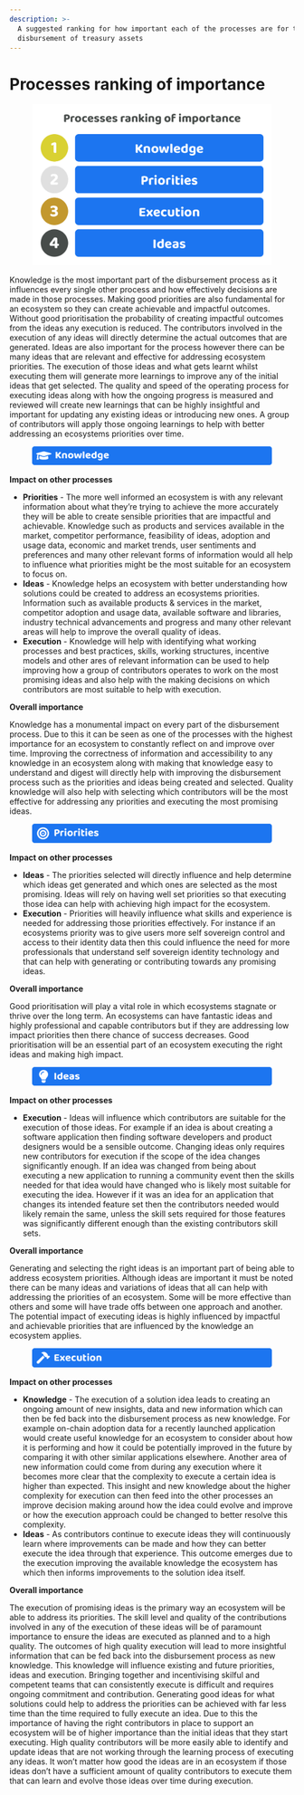 ```yaml
---
description: >-
  A suggested ranking for how important each of the processes are for the
  disbursement of treasury assets
---
```


# Processes ranking of importance

<div align="left">

<figure><img src="../../.gitbook/assets/processes-ranking-of-importance.png" alt="" width="563"><figcaption></figcaption></figure>

</div>

Knowledge is the most important part of the disbursement process as it influences every single other process and how effectively decisions are made in those processes. Making good priorities are also fundamental for an ecosystem so they can create achievable and impactful outcomes. Without good prioritisation the probability of creating impactful outcomes from the ideas any execution is reduced. The contributors involved in the execution of any ideas will directly determine the actual outcomes that are generated. Ideas are also important for the process however there can be many ideas that are relevant and effective for addressing ecosystem priorities. The execution of those ideas and what gets learnt whilst executing them will generate more learnings to improve any of the initial ideas that get selected. The quality and speed of the operating process for executing ideas along with how the ongoing progress is measured and reviewed will create new learnings that can be highly insightful and important for updating any existing ideas or introducing new ones. A group of contributors will apply those ongoing learnings to help with better addressing an ecosystems priorities over time.



<figure><img src="../../.gitbook/assets/knowledge-title.png" alt=""><figcaption></figcaption></figure>

**Impact on other processes**

* **Priorities** - The more well informed an ecosystem is with any relevant information about what they’re trying to achieve the more accurately they will be able to create sensible priorities that are impactful and achievable. Knowledge such as products and services available in the market, competitor performance, feasibility of ideas, adoption and usage data, economic and market trends, user sentiments and preferences and many other relevant forms of information would all help to influence what priorities might be the most suitable for an ecosystem to focus on.
* **Ideas** - Knowledge helps an ecosystem with better understanding how solutions could be created to address an ecosystems priorities. Information such as available products & services in the market, competitor adoption and usage data, available software and libraries, industry technical advancements and progress and many other relevant areas will help to improve the overall quality of ideas.
* **Execution** - Knowledge will help with identifying what working processes and best practices, skills, working structures, incentive models and other ares of relevant information can be used to help improving how a group of contributors operates to work on the most promising ideas and also help with the making decisions on which contributors are most suitable to help with execution.



**Overall importance**

Knowledge has a monumental impact on every part of the disbursement process. Due to this it can be seen as one of the processes with the highest importance for an ecosystem to constantly reflect on and improve over time. Improving the correctness of information and accessibility to any knowledge in an ecosystem along with making that knowledge easy to understand and digest will directly help with improving the disbursement process such as the priorities and ideas being created and selected. Quality knowledge will also help with selecting which contributors will be the most effective for addressing any priorities and executing the most promising ideas.



<figure><img src="../../.gitbook/assets/priorities-title.png" alt=""><figcaption></figcaption></figure>

**Impact on other processes**

* **Ideas** - The priorities selected will directly influence and help determine which ideas get generated and which ones are selected as the most promising. Ideas will rely on having well set priorities so that executing those idea can help with achieving high impact for the ecosystem.
* **Execution** - Priorities will heavily influence what skills and experience is needed for addressing those priorities effectively. For instance if an ecosystems priority was to give users more self sovereign control and access to their identity data then this could influence the need for more professionals that understand self sovereign identity technology and that can help with generating or contributing towards any promising ideas.



**Overall importance**

Good prioritisation will play a vital role in which ecosystems stagnate or thrive over the long term. An ecosystems can have fantastic ideas and highly professional and capable contributors but if they are addressing low impact priorities then there chance of success decreases. Good prioritisation will be an essential part of an ecosystem executing the right ideas and making high impact.



<figure><img src="../../.gitbook/assets/ideas-title.png" alt=""><figcaption></figcaption></figure>

**Impact on other processes**

* **Execution** - Ideas will influence which contributors are suitable for the execution of those ideas. For example if an idea is about creating a software application then finding software developers and product designers would be a sensible outcome. Changing ideas only requires new contributors for execution if the scope of the idea changes significantly enough. If an idea was changed from being about executing a new application to running a community event then the skills needed for that idea would have changed who is likely most suitable for executing the idea. However if it was an idea for an application that changes its intended feature set then the contributors needed would likely remain the same, unless the skill sets required for those features was significantly different enough than the existing contributors skill sets.



**Overall importance**

Generating and selecting the right ideas is an important part of being able to address ecosystem priorities. Although ideas are important it must be noted there can be many ideas and variations of ideas that all can help with addressing the priorities of an ecosystem. Some will be more effective than others and some will have trade offs between one approach and another. The potential impact of executing ideas is highly influenced by impactful and achievable priorities that are influenced by the knowledge an ecosystem applies.



<figure><img src="../../.gitbook/assets/execution-title.png" alt=""><figcaption></figcaption></figure>

**Impact on other processes**

* **Knowledge** - The execution of a solution idea leads to creating an ongoing amount of new insights, data and new information which can then be fed back into the disbursement process as new knowledge. For example on-chain adoption data for a recently launched application would create useful knowledge for an ecosystem to consider about how it is performing and how it could be potentially improved in the future by comparing it with other similar applications elsewhere. Another area of new information could come from during any execution where it becomes more clear that the complexity to execute a certain idea is higher than expected. This insight and new knowledge about the higher complexity for execution can then feed into the other processes an improve decision making around how the idea could evolve and improve or how the execution approach could be changed to better resolve this complexity.
* **Ideas** - As contributors continue to execute ideas they will continuously learn where improvements can be made and how they can better execute the idea through that experience. This outcome emerges due to the execution improving the available knowledge the ecosystem has which then informs improvements to the solution idea itself.



**Overall importance**

The execution of promising ideas is the primary way an ecosystem will be able to address its priorities. The skill level and quality of the contributions involved in any of the execution of these ideas will be of paramount importance to ensure the ideas are executed as planned and to a high quality. The outcomes of high quality execution will lead to more insightful information that can be fed back into the disbursement process as new knowledge. This knowledge will influence existing and future priorities, ideas and execution. Bringing together and incentivising skilful and competent teams that can consistently execute is difficult and requires ongoing commitment and contribution. Generating good ideas for what solutions could help to address the priorities can be achieved with far less time than the time required to fully execute an idea. Due to this the importance of having the right contributors in place to support an ecosystem will be of higher importance than the initial ideas that they start executing. High quality contributors will be more easily able to identify and update ideas that are not working through the learning process of executing any ideas. It won’t matter how good the ideas are in an ecosystem if those ideas don’t have a sufficient amount of quality contributors to execute them that can learn and evolve those ideas over time during execution.
